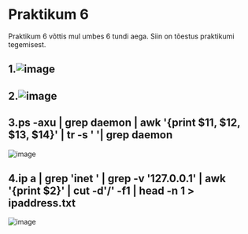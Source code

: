 # Praktikum 6
Praktikum 6 võttis mul umbes 6 tundi aega. Siin on tõestus praktikumi tegemisest.
## 1.![image](https://github.com/user-attachments/assets/3349bc4a-740e-46cf-aebc-1fce59e9c2df)
## 2.![image](https://github.com/user-attachments/assets/dfeffca8-fdac-465d-be9d-b18202707138)
## 3.ps -axu | grep daemon | awk '{print $11, $12, $13, $14}' | tr -s ' '| grep daemon
![image](https://github.com/user-attachments/assets/41c6274d-b6b8-43db-bfe4-f745763ce0de)
## 4.ip a | grep 'inet ' | grep -v '127.0.0.1' | awk '{print $2}' | cut -d'/' -f1 | head -n 1 > ipaddress.txt
![image](https://github.com/user-attachments/assets/20f6546d-3189-42c3-ace8-22ae52df3fbf)

